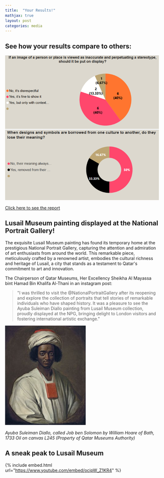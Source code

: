 ```yaml
---
title:  "Your Results!"
mathjax: true
layout: post
categories: media
---
```

## See how your results compare to others:

![1](assets/../../assets/1.png)
![2](assets/../../assets/2.png)

[Click here to see the report](https://app.powerbi.com/reportEmbed?reportId=a90c0ad8-6d4c-4655-99bd-1f1a8c11bb01&autoAuth=true&ctid=5564f8ab-c589-4a4d-8c9e-1354800afc71)




## Lusail Museum painting displayed at the National Portrait Gallery!

The exquisite Lusail Museum painting has found its temporary home at the prestigious National Portrait Gallery, capturing the attention and admiration of art enthusiasts from around the world. This remarkable piece, meticulously crafted by a renowned artist, embodies the cultural richness and heritage of Lusail, a city that stands as a testament to Qatar's commitment to art and innovation.

The Chairperson of Qatar Museums, Her Excellency Sheikha Al Mayassa bint Hamad Bin Khalifa Al-Thani in an instagram post:

> "I was thrilled to visit the @NationalPortraitGallery after its reopening and explore the collection of portraits that tell stories of remarkable individuals who have shaped history. It was a pleasure to see the Ayuba Suleiman Diallo painting from Lusail Museum collection, proudly displayed at the NPG, bringing delight to London visitors and fostering international artistic exchange."

![LM](assets/../../assets/NPGDiallo.jpg)

*Ayuba Suleiman Diallo, called Job ben Solomon by William Hoare of Bath, 1733 Oil on canvas L245 (Property of Qatar Museums Authority)*





## A sneak peak to Lusail Museum

{% include embed.html url="https://www.youtube.com/embed/ocipW_Z1KR4" %}
